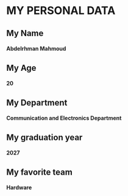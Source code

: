 # MY PERSONAL DATA

## My Name
#### Abdelrhman Mahmoud

## My Age
#### 20

## My Department
#### Communication and Electronics Department

## My graduation year
#### 2027

## My favorite team
#### Hardware

